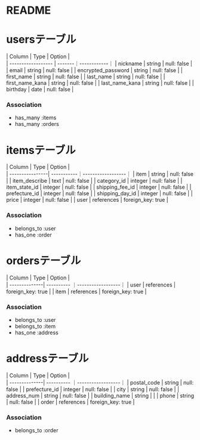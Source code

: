 # README
# usersテーブル

| Column             | Type   | Option      |  
| ------------------ | -------｜------------｜
| nickname           | string | null: false |
| email              | string | null: false |
| encrypted_password | string | null: false |
| first_name         | string | null: false |
| last_name          | string | null: false |
| first_name_kana    | string | null: false |
| last_name_kana     | string | null: false |
| birthday           | date   | null: false |

### Association
- has_many :items
- has_many :orders

# itemsテーブル

| Column          | Type       | Option            |  
| ----------------| -----------｜------------------｜
| item            | string     | null: false       |
| item_describe   | text       | null: false       |
| category_id     | integer    | null: false       |
| item_state_id   | integer    | null: false       |
| shipping_fee_id | integer    | null: false       |
| prefecture_id   | integer    | null: false       |
| shipping_day_id | integer    | null: false       |
| price           | integer    | null: false       |
| user            | references | foreign_key: true |

### Association
- belongs_to :user
- has_one :order

# ordersテーブル

| Column        | Type       | Option            |  
| --------------| ---------- ｜------------------｜
| user          | references | foreign_key: true |
| item          | references | foreign_key: true |

### Association
- belongs_to :user
- belongs_to :item
- has_one :address

# addressテーブル

| Column        | Type       | Option            |  
| --------------| ---------- ｜------------------｜
| postal_code   | string     | null: false       |
| prefecture_id | integer    | null: false       |
| city          | string     | null: false       |
| address_num   | string     | null: false       |
| building_name | string     |                   |
| phone         | string     | null: false       |
| order         | references | foreign_key: true |

### Association
- belongs_to :order